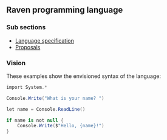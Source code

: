 ## Raven programming language

### Sub sections

* [Language specification](spec/language-specification.md)
* [Proposals](proposals)

### Vision

These examples show the envisioned syntax of the language:

```csharp
import System.*

Console.Write("What is your name? ")

let name = Console.ReadLine()

if name is not null {
    Console.Write($"Hello, {name}!")
}
```